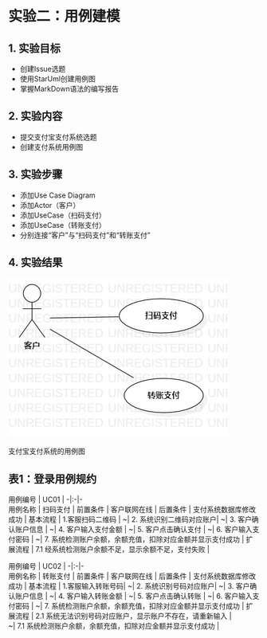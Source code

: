 # 实验二：用例建模

## 1. 实验目标

- 创建Issue选题
- 使用StarUml创建用例图
- 掌握MarkDown语法的编写报告

## 2. 实验内容

- 提交支付宝支付系统选题
- 创建支付系统用例图
 
## 3. 实验步骤

- 添加Use Case Diagram
- 添加Actor（客户） 
- 添加UseCase（扫码支付） 
- 添加UseCase（转账支付） 
- 分别连接“客户”与“扫码支付”和“转账支付”  

## 4. 实验结果

![用例图](./Lab2.jpg)

支付宝支付系统的用例图

## 表1：登录用例规约  

用例编号  | UC01 |
-|:-|-  
用例名称  | 扫码支付  |
前置条件  | 客户联网在线   |
后置条件  | 支付系统数据库修改成功  |
基本流程  | 1.客服扫码二维码 |
~| 2. 系统识别二维码对应账户|
~| 3. 客户确认账户信息  |
~| 4. 客户输入支付金额  |
~| 5. 客户点击确认支付  |
~| 6. 客户输入支付密码  |
~| 7. 系统检测账户余额，余额充值，扣除对应金额并显示支付成功  |
扩展流程  | 7.1 经系统检测账户余额不足，显示余额不足，支付失败  |
 
用例编号  | UC02 |
-|:-|-  
用例名称  | 转账支付  |
前置条件  | 客户联网在线  | 
后置条件  | 支付系统数据库修改成功  |
基本流程  | 1.客服输入转账号码|
~| 2. 系统识别号码对应账户|
~| 3. 客户确认账户信息  |
~| 4. 客户输入转账金额  |
~| 5. 客户点击确认转账  |
~| 6. 客户输入支付密码  |
~| 7. 系统检测账户余额，余额充值，扣除对应金额并显示支付成功 |
扩展流程  | 2.1 系统无法识别号码对应账户，显示账户不存在，请重新输入 |   
~| 7.1 系统检测账户余额，余额充值，扣除对应金额并显示支付成功 |
